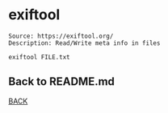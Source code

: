 # exiftool

```
Source: https://exiftool.org/
Description: Read/Write meta info in files

exiftool FILE.txt
```

## Back to README.md
[BACK](../README.md)